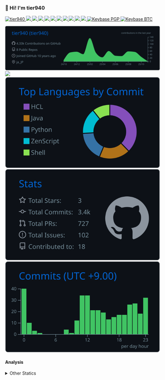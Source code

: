 ### 👋 Hi! I'm tier940

<p align="left"> 
  <a href="https://github.com/tier940/tier940/">
    <img src="https://komarev.com/ghpvc/?username=tier940" alt="tier940" />
  </a>
  <a href="http://twitter.com/tier940">
    <img height="20" src="https://img.shields.io/twitter/follow/tier940?label=Twitter&logo=twitter&style=flat" />
  </a>
  <a href="https://github.com/tier940">
    <img height="20" src="https://img.shields.io/github/followers/tier940?label=follow&logo=github&style=flat" />
  </a>
  <a href="https://www.reddit.com/user/tier940">
    <img height="20" src="https://img.shields.io/reddit/user-karma/combined/tier940?label=Reddit&logo=reddit&style=flat" />
  </a>
  <a href="https://stackoverflow.com/users/17317833/tier940">
    <img height="20" src="https://img.shields.io/stackexchange/stackoverflow/r/17317833?label=StackOverflow&logo=stack-overflow&style=flat" />
  </a>
  <a href="https://zenn.dev/tier940">
    <img height="20" src="https://zenn.badge.nikaera.com/s/tier940/likes" />
  </a>
  <a href="https://zenn.dev/tier940">
    <img height="20" src="https://zenn.badge.nikaera.com/s/tier940/followers" />
  </a>
  <a href="https://zenn.dev/tier940">
    <img height="20" src="https://zenn.badge.nikaera.com/s/tier940/articles" />
  </a>
  <a href="http://qiita.com/tier940">
    <img height="20" src="https://qiita-badge.apiapi.app/s/tier940/posts.svg" />
  </a>
  <a href="http://qiita.com/tier940">
    <img height="20" src="https://qiita-badge.apiapi.app/s/tier940/contributions.svg" />
  </a>
  <a href="https://github.com/tier940/tier940/">
    <img height="20" src="https://github.com/tier940/tier940/actions/workflows/main.yml/badge.svg" />
  </a>
  <a href="https://keybase.io/tier940">
    <img alt="Keybase PGP" src="https://img.shields.io/keybase/pgp/tier940">
  </a>
  <a href="https://keybase.io/tier940">
    <img alt="Keybase BTC" src="https://img.shields.io/keybase/btc/tier940">
  </a>
</p>

[![](https://raw.githubusercontent.com/tier940/tier940/main/profile-summary-card-output/github_dark/0-profile-details.svg)](https://github.com/vn7n24fzkq/github-profile-summary-cards)
[![](https://raw.githubusercontent.com/tier940/tier940/main/profile-summary-card-output/github_dark/1-repos-per-language.svg)](https://github.com/vn7n24fzkq/github-profile-summary-cards) [![](https://raw.githubusercontent.com/tier940/tier940/main/profile-summary-card-output/github_dark/2-most-commit-language.svg)](https://github.com/vn7n24fzkq/github-profile-summary-cards)
[![](https://raw.githubusercontent.com/tier940/tier940/main/profile-summary-card-output/github_dark/3-stats.svg)](https://github.com/vn7n24fzkq/github-profile-summary-cards) [![](https://raw.githubusercontent.com/tier940/tier940/main/profile-summary-card-output/github_dark/4-productive-time.svg)](https://github.com/vn7n24fzkq/github-profile-summary-cards)


#### Analysis
<!-- <img height="150" src="https://github.com/tier940/tier940/blob/master/images/stat.svg" alt="Alternative Text"/> -->

<details>
  <summary>Other Statics</summary>
  <!--START_SECTION:waka-->
![Code Time](http://img.shields.io/badge/Code%20Time-2%2C995%20hrs%2035%20mins-blue)

**🐱 My GitHub Data** 

> 📦 21.2 kB Used in GitHub's Storage 
 > 
> 💼 Opted to Hire
 > 
> 📜 10 Public Repositories 
 > 
> 🔑 1 Private Repositories 
 > 
**I'm an Early 🐤** 

```text
🌞 Morning                1588 commits        ████░░░░░░░░░░░░░░░░░░░░░   15.81 % 
🌆 Daytime                3645 commits        █████████░░░░░░░░░░░░░░░░   36.28 % 
🌃 Evening                3700 commits        █████████░░░░░░░░░░░░░░░░   36.83 % 
🌙 Night                  1113 commits        ███░░░░░░░░░░░░░░░░░░░░░░   11.08 % 
```
📅 **I'm Most Productive on Saturday** 

```text
Monday                   987 commits         ██░░░░░░░░░░░░░░░░░░░░░░░   09.82 % 
Tuesday                  1797 commits        ████░░░░░░░░░░░░░░░░░░░░░   17.89 % 
Wednesday                1127 commits        ███░░░░░░░░░░░░░░░░░░░░░░   11.22 % 
Thursday                 1125 commits        ███░░░░░░░░░░░░░░░░░░░░░░   11.20 % 
Friday                   1299 commits        ███░░░░░░░░░░░░░░░░░░░░░░   12.93 % 
Saturday                 1926 commits        █████░░░░░░░░░░░░░░░░░░░░   19.17 % 
Sunday                   1785 commits        ████░░░░░░░░░░░░░░░░░░░░░   17.77 % 
```


📊 **This Week I Spent My Time On** 

```text
🕑︎ Time Zone: Asia/Tokyo

💬 Programming Languages: 
Java                     10 hrs 21 mins      █████████░░░░░░░░░░░░░░░░   34.27 % 
PHP                      8 hrs 58 mins       ███████░░░░░░░░░░░░░░░░░░   29.70 % 
Other                    1 hr 47 mins        █░░░░░░░░░░░░░░░░░░░░░░░░   05.92 % 
Markdown                 1 hr 35 mins        █░░░░░░░░░░░░░░░░░░░░░░░░   05.27 % 
YAML                     1 hr 16 mins        █░░░░░░░░░░░░░░░░░░░░░░░░   04.22 % 

🔥 Editors: 
VS Code                  18 hrs 27 mins      ███████████████░░░░░░░░░░   61.10 % 
IntelliJ                 11 hrs 45 mins      ██████████░░░░░░░░░░░░░░░   38.90 % 

💻 Operating System: 
Windows                  17 hrs 15 mins      ██████████████░░░░░░░░░░░   57.11 % 
Linux                    12 hrs 57 mins      ███████████░░░░░░░░░░░░░░   42.89 % 
```

**I Mostly Code in Java** 

```text
Java                     12 repos            ███████████░░░░░░░░░░░░░░   44.44 % 
ZenScript                3 repos             ███░░░░░░░░░░░░░░░░░░░░░░   11.11 % 
HTML                     2 repos             ██░░░░░░░░░░░░░░░░░░░░░░░   07.41 % 
HCL                      2 repos             ██░░░░░░░░░░░░░░░░░░░░░░░   07.41 % 
Dockerfile               1 repo              █░░░░░░░░░░░░░░░░░░░░░░░░   03.70 % 
```



**Timeline**

![Lines of Code chart](https://raw.githubusercontent.com/tier940/tier940/main/assets/bar_graph.png)


 Last Updated on 23/12/2023 01:15:32 UTC
<!--END_SECTION:waka-->
</details>
